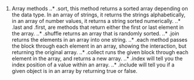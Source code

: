 1. Array methods
..* .sort, this method returns a sorted array depending on the data type. In an array of strings, it returns the strings alphabetically, in an array of number values, it returns a string sorted numerically.
..* .last and .first, are methods that return either the first or last element in the array.
..* .shuffle returns an array that is randomly sorted.
..* .join returns the elements in an array into one string.
..* .each method passes the block through each element in an array, showing the interaction, but returning the original array.
..* .collect runs the given block through each element in the array, and returns a new array.
..* .index will tell you the index position of a value within an array.
..* .include will tell you if a given object is in an array by returning true or false.
